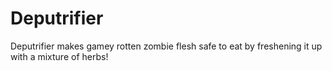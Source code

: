 Deputrifier
===========

Deputrifier makes gamey rotten zombie flesh safe to eat by freshening it up with a mixture of herbs!